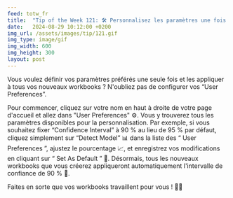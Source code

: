 ```yaml
---
feed: totw_fr
title:  "Tip of the Week 121: 🛠️ Personnalisez les paramètres une fois pour tous vos workbooks 🌟📊"
date:   2024-08-29 10:12:00 +0200
img_url: /assets/images/tip/121.gif
img_type: image/gif
img_width: 600
img_height: 300
layout: post
---
```


Vous voulez définir vos paramètres préférés une seule fois et les appliquer à tous vos nouveaux workbooks ? N'oubliez pas de configurer vos “User Preferences”.  

Pour commencer, cliquez sur votre nom en haut à droite de votre page d'accueil et allez dans "User Preferences" ⚙️.
Vous y trouverez tous les paramètres disponibles pour la personnalisation. Par exemple, si vous souhaitez fixer “Confidence Interval” à 90 % au lieu de 95 % par défaut, cliquez simplement sur “Detect Model” 📊 dans la liste des “ User Preferences ”, ajustez le pourcentage 📈, et enregistrez vos modifications en cliquant sur “ Set As Default ” 💾.
Désormais, tous les nouveaux workbooks que vous créerez appliqueront automatiquement l'intervalle de confiance de 90 % 🔄.  

Faites en sorte que vos workbooks travaillent pour vous ! 📝✨
